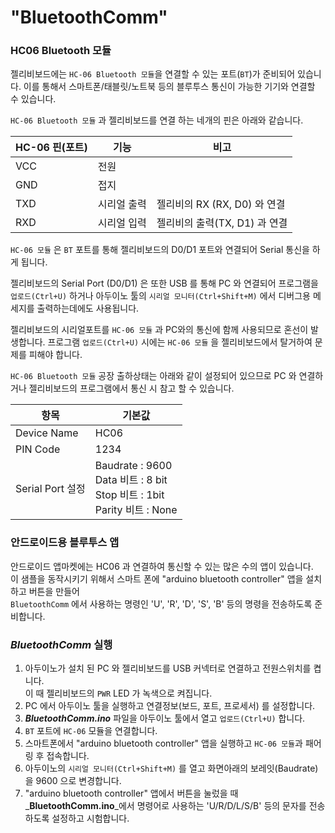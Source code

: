 # "BluetoothComm"



### HC06 Bluetooth 모듈

젤리비보드에는 `HC-06 Bluetooth 모듈`을 연결할 수 있는 포트(`BT`)가 준비되어 있습니다. 이를 통해서 스마트폰/태블릿/노트북 등의 블루투스 통신이 가능한 기기와 연결할 수 있습니다. 

`HC-06 Bluetooth 모듈` 과 젤리비보드를 연결 하는 네개의 핀은 아래와 같습니다. 

| HC-06 핀(포트) | 기능        | 비고                          |
| -------------- | ----------- | ----------------------------- |
| VCC            | 전원        |                               |
| GND            | 접지        |                               |
| TXD            | 시리얼 출력 | 젤리비의 RX (RX, D0) 와 연결  |
| RXD            | 시리얼 입력 | 젤리비의 출력(TX, D1) 과 연결 |

`HC-06 모듈` 은 `BT` 포트를 통해 젤리비보드의 D0/D1 포트와 연결되어 Serial 통신을 하게 됩니다.  

젤리비보드의 Serial Port (D0/D1) 은 또한 USB 를 통해 PC 와 연결되어 프로그램을 `업로드(Ctrl+U)` 하거나 아두이노 툴의 `시리얼 모니터(Ctrl+Shift+M)` 에서 디버그용 메세지를 출력하는데에도 사용됩니다. 

젤리비보드의 시리얼포트를 `HC-06 모듈` 과 PC와의 통신에 함께 사용되므로 혼선이 발생합니다. 프로그램 `업로드(Ctrl+U)` 시에는 `HC-06 모듈` 을 젤리비보드에서 탈거하여  문제를 피해야 합니다.

`HC-06 Bluetooth 모듈` 공장 출하상태는 아래와 같이 설정되어 있으므로 PC 와 연결하거나 젤리비보드의 프로그램에서 통신 시 참고 할 수 있습니다. 

| 항목             | 기본값                                                       |
| ---------------- | ------------------------------------------------------------ |
| Device Name      | HC06                                                         |
| PIN Code         | 1234                                                         |
| Serial Port 설정 | Baudrate : 9600<br />Data 비트 : 8 bit <br />Stop 비트 : 1bit<br />Parity 비트 : None |



### 안드로이드용 블루투스 앱 

안드로이드 앱마켓에는 HC06 과 연결하여 통신할 수 있는 많은  수의 앱이 있습니다.   
이 샘플을 동작시키기 위해서 스마트 폰에 "arduino bluetooth controller" 앱을 설치 하고 버튼을 만들어  
`BluetoothComm` 에서 사용하는 명령인 'U', 'R', 'D', 'S', 'B' 등의 명령을 전송하도록 준비합니다. 

 

### _BluetoothComm_ 실행 

1. 아두이노가 설치 된 PC 와 젤리비보드를 USB 커넥터로 연결하고 전원스위치를 켭니다.   
   이 때 젤리비보드의 `PWR` LED 가 녹색으로 켜집니다. 
2. PC 에서 아두이노 툴을 실행하고 연결정보(보드, 포트, 프로세서) 를 설정합니다. 
3. _**BluetoothComm.ino**_  파일을 아두이노 툴에서 열고 `업로드(Ctrl+U)` 합니다. 
4. `BT` 포트에 `HC-06` 모듈을 연결합니다. 
5. 스마트폰에서 "arduino bluetooth controller" 앱을 실행하고 `HC-06 모듈`과 패어링 후 접속합니다.
6. 아두이노의 `시리얼 모니터(Ctrl+Shift+M)` 를 열고 화면아래의 보레잇(Baudrate) 을 9600 으로 변경합니다.
7. "arduino bluetooth controller" 앱에서 버튼을 눌렀을 때 _**BluetoothComm.ino**_에서 명령어로 사용하는 'U/R/D/L/S/B' 등의 문자를 전송하도록 설정하고 시험합니다.  